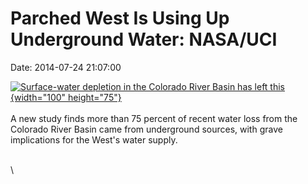 Parched West Is Using Up Underground Water: NASA/UCI
====================================================

Date: 2014-07-24 21:07:00

[![Surface-water depletion in the Colorado River Basin has left
this](http://www.jpl.nasa.gov/images/earth/california/20140724/COgroundwater-226.jpg){width="100"
height="75"}](http://www.jpl.nasa.gov/news/news.php?release=2014-242&rn=news.xml&rst=4229)\
\
A new study finds more than 75 percent of recent water loss from the
Colorado River Basin came from underground sources, with grave
implications for the West\'s water supply.

\
\
